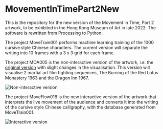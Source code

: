 # MovementInTimePart2New
This is the repository for the new version of the Movement in Time, Part 2 artwork, to be exhibited in the Hong Kong Museum of Art in late 2022. The software is rewritten from Processing to Python.

The project MoveTrain001 performs machine learning training of the 1000 cursive style Chinese characters. The current version will separate the writing into 10 frames with a 3 x 3 grid for each frame.

The project MOA005 is the non-interactive version of the artwork, i.e. the [original version](http://www.magicandlove.com/blog/2021/03/27/movement-in-time-part-2-2016/) with slight changes in the visualisation. This version will visualise 2 martial art film fighting sequences, The Burning of the Red Lotus Monastery 1963 and the Dragon Inn 1967.


![Non-interactive version](https://img.youtube.com/vi/iMfCi-dp9dk/mqdefault.jpg)

The project MoveFlow018 is the new interactive version of the artwork that interprets the live movement of the audience and converts it into the writing of the cursive style Chinese calligraphy, with the database generated from MoveTrain001.


![Interactive version](https://img.youtube.com/vi/00jUlfcGC1E/mqdefault.jpg)
